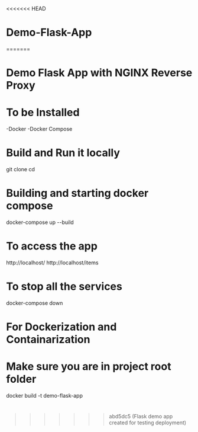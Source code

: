<<<<<<< HEAD

# Demo-Flask-App

=======

# Demo Flask App with NGINX Reverse Proxy

# To be Installed

-Docker
-Docker Compose

# Build and Run it locally

git clone <repo-url>
cd <repo-folder>

# Building and starting docker compose

docker-compose up --build

# To access the app

http://localhost/
http://localhost/items

# To stop all the services

docker-compose down

# For Dockerization and Containarization

# Make sure you are in project root folder

docker build -t demo-flask-app

#

> > > > > > > abd5dc5 (Flask demo app created for testing deployment)
